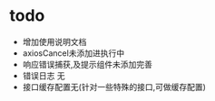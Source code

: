 <!--
 * @Description: 
 * @Author: somours
 * @Date: 2022-03-24 15:12:22
 * @LastEditors: somours
 * @LastEditTime: 2022-03-24 15:19:50
-->
# todo
* 增加使用说明文档
* axiosCancel未添加进执行中
* 响应错误捕获,及提示组件未添加完善
* 错误日志 无
* 接口缓存配置无(针对一些特殊的接口,可做缓存配置)